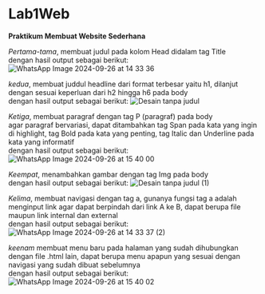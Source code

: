 # Lab1Web

<b>Praktikum Membuat Website Sederhana</b>

<i>Pertama-tama</i>, membuat judul pada kolom Head didalam tag Title <br>
dengan hasil output sebagai berikut:
![WhatsApp Image 2024-09-26 at 14 33 36](https://github.com/user-attachments/assets/470c67cc-3d3f-47c1-8fad-9fe7d07bb92e)


<i>kedua</i>, membuat juddul headline dari format terbesar yaitu h1, dilanjut dengan sesuai keperluan dari h2 hingga h6 pada body <br>
dengan hasil output sebagai berikut:
![Desain tanpa judul](https://github.com/user-attachments/assets/acbc4dfc-ec90-49b9-81c8-098493161250)


<i>Ketiga</i>, membuat paragraf dengan tag P (paragraf) pada body <br>
agar paragraf bervariasi, dapat ditambahkan tag Span pada kata yang ingin di highlight, tag Bold pada kata yang penting, tag Italic dan Underline pada kata yang informatif <br>
dengan hasil output sebagai berikut:
![WhatsApp Image 2024-09-26 at 15 40 00](https://github.com/user-attachments/assets/eb73a314-ff39-4e0e-945f-9aed53b21c2f)

<i>Keempat</i>, menambahkan gambar dengan tag Img pada body <br>
dengan hasil output sebagai berikut:
![Desain tanpa judul (1)](https://github.com/user-attachments/assets/969095e0-4335-4603-ab42-b2263f22b998)


<i>Kelima</i>, membuat navigasi dengan tag a, gunanya fungsi tag a adalah menginput link agar dapat berpindah dari link A ke B, dapat berupa file maupun link internal dan external <br>
dengan hasil output sebagai berikut:
![WhatsApp Image 2024-09-26 at 14 33 37 (2)](https://github.com/user-attachments/assets/acd32248-4bd0-4678-ab5f-4a055510599b)

<i>keenam</i> membuat menu baru pada halaman yang sudah dihubungkan dengan file .html lain, dapat berupa menu apapun yang sesuai dengan navigasi yang sudah dibuat sebelumnya <br>
dengan hasil output sebagai berikut:
![WhatsApp Image 2024-09-26 at 15 40 02](https://github.com/user-attachments/assets/b0c89a59-a7e9-429d-95ea-73b5c86acd18)
